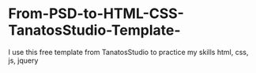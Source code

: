 # From-PSD-to-HTML-CSS-TanatosStudio-Template-
I use this free template from TanatosStudio to practice my skills html, css, js, jquery

